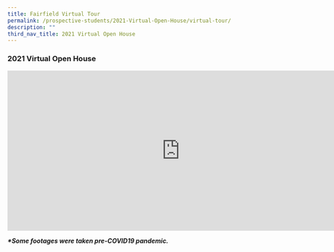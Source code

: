 ```yaml
---
title: Fairfield Virtual Tour
permalink: /prospective-students/2021-Virtual-Open-House/virtual-tour/
description: ""
third_nav_title: 2021 Virtual Open House
---
```

### 2021 Virtual Open House

<iframe width="771" height="360" src="https://www.youtube.com/embed/qcB7gmZP_Bs" title="Fairfield Tour" frameborder="0" allow="accelerometer; autoplay; clipboard-write; encrypted-media; gyroscope; picture-in-picture" allowfullscreen></iframe>

**_\*Some footages were taken pre-COVID19 pandemic._**